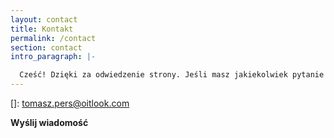 ```yaml
---
layout: contact
title: Kontakt
permalink: /contact
section: contact
intro_paragraph: |-

  Cześć! Dzięki za odwiedzenie strony. Jeśli masz jakiekolwiek pytanie lub sprawę, to odezwij się przy pomocy formularza umieszczonego poniżej, albo bezpośrednio na maila  
---
```


[]: tomasz.pers@oitlook.com

**Wyślij wiadomość**